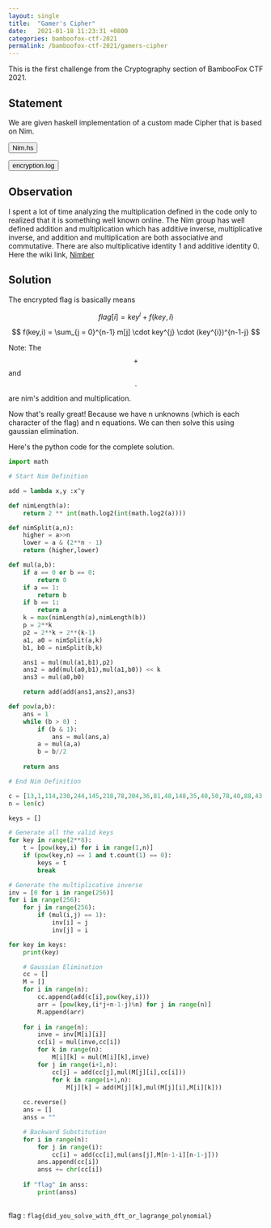 ```yaml
---
layout: single
title:  "Gamer's Cipher"
date:   2021-01-18 11:23:31 +0800
categories: bamboofox-ctf-2021
permalink: /bamboofox-ctf-2021/gamers-cipher
---
```


This is the first challenge from the Cryptography section of BambooFox CTF 2021.

## Statement

We are given haskell implementation of a custom made Cipher that is based on Nim.

<button class="collapsible btn" id="nim">Nim.hs</button>

<div class="content" id="nimdata" style="display:none" markdown="1">
```haskell
module Nim where

import Data.Bits
import Math.NumberTheory.Logarithms


nimSize = 8
maxNim  = (shiftL 1 nimSize) - 1

newtype Nim = Nim Integer deriving (Eq)


bitMask :: Int -> Nim
bitMask n = Nim $ (shiftL 1 n) - 1

nimLength :: Nim -> Int
nimLength (Nim a) = bit $ intLog2 $ integerLog2 a

nimSplit :: Nim -> Int -> (Nim, Nim)
nimSplit a n =
    let higher = shiftR a n
        lower  = a .&. bitMask n
    in (higher, lower)


fromNim :: Nim -> Integer
fromNim (Nim a) = a


instance Num Nim where
    Nim a + Nim b = Nim (xor a b)
    Nim a - Nim b = Nim (xor a b)

    0 * _ = 0
    _ * 0 = 0
    a * 1 = a
    1 * b = b
    a * b =
        let (a1, a0) = nimSplit a k
            (b1, b0) = nimSplit b k
        in a1 * b1 * p2 + (shiftL (a0 * b1 + a1 * b0) k) + a0 * b0
        where
            k  = max (nimLength a) (nimLength b)
            p  = Nim $ bit k
            p2 = Nim $ bit k + bit (k - 1)

    abs = id
    signum 0 = 0
    signum _ = 1
    negate = id
    fromInteger a
        | a > maxNim = error "Nim overflow"
        | a < 0      = error "Nim cannot be negative"
        | otherwise  = Nim a

instance Bits Nim where
    (Nim a) .&. (Nim b) = Nim (a .&. b)
    (Nim a) .|. (Nim b) = Nim (a .|. b)
    xor (Nim a) (Nim b) = Nim (xor a b)

    complement (Nim a) = Nim (complement a)

    shiftR (Nim a) b = Nim (shiftR a b)
    shiftL (Nim a) b
        | c <= maxNim = Nim c
        | otherwise   = error "Nim overflow"
        where c = shiftL a b

    rotateR = shiftR
    rotateL = shiftL

    bitSize _ = nimSize
    bitSizeMaybe _ = Just nimSize
    isSigned _ = False

    bit a = Nim $ bit a

    testBit  (Nim a) = testBit a
    popCount (Nim a) = popCount a

instance Show Nim where
    show (Nim a) = show a
```
</div>



<button class="collapsible btn" id="main">Main.hs</button>

<div class="content" id="maindata" style="display:none" markdown="1">

```haskell
import Nim
import Data.Char (ord)


readNim :: IO Nim
readNim = fromInteger <$> read <$> getLine

encode :: [Char] -> [Nim]
encode x = map (fromIntegral . ord) x

isValidKey :: Nim -> Int -> Bool
isValidKey key n = isUnityRoot && isPrimitive
    where
        isUnityRoot = key ^ n == 1
        isPrimitive = not $ elem 1 [ key ^ i | i <- [1..n-1] ]

encrypt :: Nim -> [Nim] -> [Nim]
encrypt key message
    | isValidKey key n = zipWith (+) keys [ calc x | x <- keys ]
    | otherwise        = error "Invalid key"
    where
        n    = length message
        keys = pows key
        coef = reverse $ zipWith (*) message keys
        pows = \val -> [ val ^ i | i <- [0..n-1] ]
        calc = \val -> sum $ zipWith (*) coef (pows val)

main :: IO ()
main = do
    putStrLn "Enter flag to encrypt:"
    flag <- getLine
    putStrLn "Enter your key:"
    key <- readNim
    putStrLn "Your encrypted flag:"
    print $ encrypt key (encode flag)

```
</div>


<button class="collapsible btn" id="log">encryption.log</button>

<div class="content" id="logdata" style="display:none" markdown="1">


```
Enter flag to encrypt:
[DATA EXPUNGED]
Enter your key:
[REDACTED]
Your encrypted flag:
[13,1,114,230,244,145,218,78,204,36,81,48,148,35,40,50,78,40,88,43,122,39,41,149,208,208,191,68,65,61,224,140,18,239,104,210,110,119,178,27,173,253,15,237,85,192,82,74,148,15,250]
```

</div>

## Observation

I spent a lot of time analyzing the multiplication defined in the code only to realized that it is something well known online. The Nim group has well defined addition and multiplication which has additive inverse, multiplicative inverse, and addition and multiplication are both associative and commutative. There are also multiplicative identity 1 and additive identity 0. Here the wiki link, [Nimber](https://en.wikipedia.org/wiki/Nimber)

## Solution

The encrypted flag is basically means 

$$ flag[i] = key^{i} + f(key,i)$$

$$ f(key,i) = \sum_{j = 0}^{n-1} m[j] \cdot key^{j} \cdot (key^{i})^{n-1-j} $$

Note: The $$+$$ and $$ \cdot $$ are nim's addition and multiplication.

Now that's really great! Because we have n unknowns (which is each character of the flag) and n equations. We can then solve this using gaussian elimination.

Here's the python code for the complete solution. 

```python
import math

# Start Nim Definition

add = lambda x,y :x^y

def nimLength(a):
    return 2 ** int(math.log2(int(math.log2(a))))

def nimSplit(a,n):
    higher = a>>n
    lower = a & (2**n - 1)
    return (higher,lower)

def mul(a,b):
    if a == 0 or b == 0:
        return 0
    if a == 1:
        return b
    if b == 1:
        return a
    k = max(nimLength(a),nimLength(b))
    p = 2**k
    p2 = 2**k + 2**(k-1)
    a1, a0 = nimSplit(a,k)
    b1, b0 = nimSplit(b,k)

    ans1 = mul(mul(a1,b1),p2)
    ans2 = add(mul(a0,b1),mul(a1,b0)) << k
    ans3 = mul(a0,b0)

    return add(add(ans1,ans2),ans3)

def pow(a,b):
    ans = 1
    while (b > 0) :
        if (b & 1):
            ans = mul(ans,a)
        a = mul(a,a)
        b = b//2
    
    return ans

# End Nim Definition

c = [13,1,114,230,244,145,218,78,204,36,81,48,148,35,40,50,78,40,88,43,122,39,41,149,208,208,191,68,65,61,224,140,18,239,104,210,110,119,178,27,173,253,15,237,85,192,82,74,148,15,250]
n = len(c)

keys = []

# Generate all the valid keys
for key in range(2**8):
    t = [pow(key,i) for i in range(1,n)]
    if (pow(key,n) == 1 and t.count(1) == 0):
        keys = t
        break

# Generate the multiplicative inverse
inv = [0 for i in range(256)]
for i in range(256):
    for j in range(256):
        if (mul(i,j) == 1):
            inv[i] = j
            inv[j] = i

for key in keys:
    print(key)

    # Gaussian Elimination
    cc = []
    M = []
    for i in range(n):
        cc.append(add(c[i],pow(key,i)))
        arr = [pow(key,(i*j+n-1-j)%n) for j in range(n)]
        M.append(arr)
    
    for i in range(n):
        inve = inv[M[i][i]]
        cc[i] = mul(inve,cc[i])
        for k in range(n):
            M[i][k] = mul(M[i][k],inve)
        for j in range(i+1,n):
            cc[j] = add(cc[j],mul(M[j][i],cc[i]))
            for k in range(i+1,n):
                M[j][k] = add(M[j][k],mul(M[j][i],M[i][k]))
    
    cc.reverse()
    ans = []
    anss = ""

    # Backward Substitution
    for i in range(n):
        for j in range(i):
            cc[i] = add(cc[i],mul(ans[j],M[n-1-i][n-1-j]))
        ans.append(cc[i])     
        anss += chr(cc[i])
        
    if "flag" in anss:
        print(anss)    
   
```

flag : `flag{did_you_solve_with_dft_or_lagrange_polynomial}`
